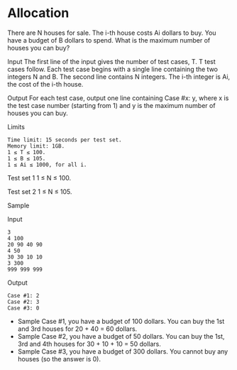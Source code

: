 # Allocation

There are N houses for sale. The i-th house costs Ai dollars to buy. You have a budget of B dollars to spend.
What is the maximum number of houses you can buy?

Input
The first line of the input gives the number of test cases, T. T test cases follow. Each test case begins with a single line containing the two integers N and B. The second line contains N integers. The i-th integer is Ai, the cost of the i-th house.

Output
For each test case, output one line containing Case #x: y, where x is the test case number (starting from 1) and y is the maximum number of houses you can buy.

Limits
```
Time limit: 15 seconds per test set.
Memory limit: 1GB.
1 ≤ T ≤ 100.
1 ≤ B ≤ 105.
1 ≤ Ai ≤ 1000, for all i.
```

Test set 1
1 ≤ N ≤ 100.

Test set 2
1 ≤ N ≤ 105.

Sample

Input
```
3
4 100
20 90 40 90
4 50
30 30 10 10
3 300
999 999 999
```
Output
```
Case #1: 2
Case #2: 3
Case #3: 0
```
  
* Sample Case #1, you have a budget of 100 dollars. You can buy the 1st and 3rd houses for 20 + 40 = 60 dollars.
* Sample Case #2, you have a budget of 50 dollars. You can buy the 1st, 3rd and 4th houses for 30 + 10 + 10 = 50 dollars.
* Sample Case #3, you have a budget of 300 dollars. You cannot buy any houses (so the answer is 0).
